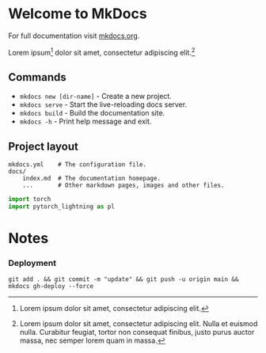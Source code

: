 # Welcome to MkDocs

For full documentation visit [mkdocs.org](https://www.mkdocs.org).

Lorem ipsum[^1] dolor sit amet, consectetur adipiscing elit.[^2]
[^1]: Lorem ipsum dolor sit amet, consectetur adipiscing elit.
[^2]:
    Lorem ipsum dolor sit amet, consectetur adipiscing elit. Nulla et euismod
    nulla. Curabitur feugiat, tortor non consequat finibus, justo purus auctor
    massa, nec semper lorem quam in massa.
    
## Commands

* `mkdocs new [dir-name]` - Create a new project.
* `mkdocs serve` - Start the live-reloading docs server.
* `mkdocs build` - Build the documentation site.
* `mkdocs -h` - Print help message and exit.

## Project layout

    mkdocs.yml    # The configuration file.
    docs/
        index.md  # The documentation homepage.
        ...       # Other markdown pages, images and other files.

```python
import torch
import pytorch_lightning as pl
```

# Notes

### Deployment
```
git add . && git commit -m "update" && git push -u origin main && mkdocs gh-deploy --force
```
